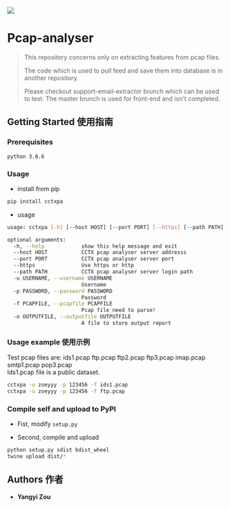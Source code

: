 [![](https://shields.io/pypi/v/cctxpa)](https://pypi.org/project/cctxpa/)

# Pcap-analyser

> This repository concerns only on extracting features from pcap files.   
>
> The code which is used to pull feed and save them into database is in another repository.  
> 
> Please checkout support-email-extractor brunch which can be used to test. The master brunch is used for front-end and isn't completed.  


## Getting Started 使用指南
### Prerequisites
```
python 3.8.6
```

### Usage
- install from pip
```sh
pip install cctxpa
```

- usage
```sh
usage: cctxpa [-h] [--host HOST] [--port PORT] [--https] [--path PATH] -u USERNAME -p PASSWORD -f PCAPFILE [-o OUTPUTFILE]

optional arguments:
  -h, --help            show this help message and exit
  --host HOST           CCTX pcap analyser server addresss
  --port PORT           CCTX pcap analyser server port
  --https               Use https or http
  --path PATH           CCTX pcap analyser server login path
  -u USERNAME, --username USERNAME
                        Username
  -p PASSWORD, --password PASSWORD
                        Password
  -f PCAPFILE, --pcapfile PCAPFILE
                        Pcap file need to parse!
  -o OUTPUTFILE, --outputfile OUTPUTFILE
                        A file to store output report
```

### Usage example 使用示例
Test pcap files are:  ids1.pcap ftp.pcap ftp2.pcap ftp3.pcap imap.pcap smtp1.pcap pop3.pcap   
Ids1.pcap file is a public dataset.
```sh
cctxpa -u zoeyyy -p 123456 -f ids1.pcap
cctxpa -u zoeyyy -p 123456 -f ftp.pcap
```

### Compile self and upload to PyPI
- Fist, modify `setup.py` 

- Second, compile and upload

```sh
python setup.py sdist bdist_wheel
twine upload dist/*
```

## Authors 作者

* **Yangyi Zou**

